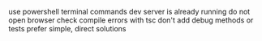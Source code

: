use powershell terminal commands
dev server is already running
do not open browser
check compile errors with tsc
don't add debug methods or tests
prefer simple, direct solutions
